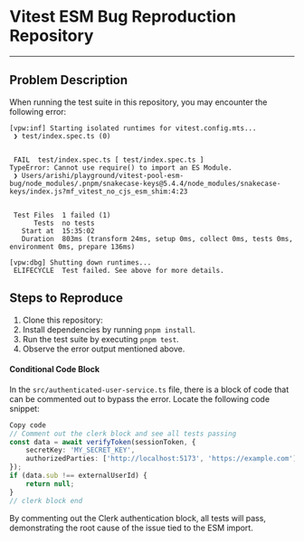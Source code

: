 # Vitest ESM Bug Reproduction Repository

---

## Problem Description

When running the test suite in this repository, you may encounter the following error:

```
[vpw:inf] Starting isolated runtimes for vitest.config.mts...
 ❯ test/index.spec.ts (0)


 FAIL  test/index.spec.ts [ test/index.spec.ts ]
TypeError: Cannot use require() to import an ES Module.
 ❯ Users/arishi/playground/vitest-pool-esm-bug/node_modules/.pnpm/snakecase-keys@5.4.4/node_modules/snakecase-keys/index.js?mf_vitest_no_cjs_esm_shim:4:23


 Test Files  1 failed (1)
      Tests  no tests
   Start at  15:35:02
   Duration  803ms (transform 24ms, setup 0ms, collect 0ms, tests 0ms, environment 0ms, prepare 136ms)

[vpw:dbg] Shutting down runtimes...
 ELIFECYCLE  Test failed. See above for more details.
```

## Steps to Reproduce

1. Clone this repository:
2. Install dependencies by running `pnpm install`.
3. Run the test suite by executing `pnpm test`.
4. Observe the error output mentioned above.

#### Conditional Code Block

In the `src/authenticated-user-service.ts` file, there is a block of code that can be commented out to bypass the error. Locate the following code snippet:

```typescript
Copy code
// Comment out the clerk block and see all tests passing
const data = await verifyToken(sessionToken, {
	secretKey: 'MY_SECRET_KEY',
	authorizedParties: ['http://localhost:5173', 'https://example.com'],
});
if (data.sub !== externalUserId) {
	return null;
}
// clerk block end
```

By commenting out the Clerk authentication block, all tests will pass, demonstrating the root cause of the issue tied to the ESM import.
